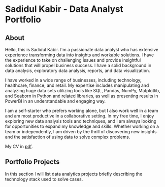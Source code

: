# Sadidul Kabir - Data Analyst Portfolio
## About
Hello, this is Sadidul Kabir. I'm a passionate data analyst who has extensive experience transforming data into insights and workable solutions. I have the experience to take on challenging issues and provide insightful solutions that will propel business success. I have a solid background in data analysis, exploratory data analysis, reports, and data visualization.

I have worked in a wide range of businesses, including technology, healthcare, finance, and retail. My expertise includes manipulating and analyzing huge data sets utilizing tools like SQL, Pandas, NumPy, Matplotlib, and Seaborn in Python and related libraries, as well as presenting results in PowerBI in an understandable and engaging way.

I am a self-starter who prefers working alone, but I also work well in a team and am most productive in a collaborative setting. In my free time, I enjoy exploring new data analysis tools and techniques, and I am always looking for opportunities to expand my knowledge and skills. Whether working on a team or independently, I am driven by the thrill of discovering new insights and the satisfaction of using data to solve complex problems.

My CV in [pdf]( https://github.com/sadidul/sk_portfolio/blob/main/sk_data_analyst.pdf).

## Portfolio Projects
In this section I will list data analytics projects briefly describing the technology stack used to solve cases.
